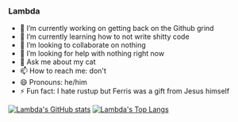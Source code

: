 ### Lambda

- 🔭 I’m currently working on getting back on the Github grind
- 🌱 I’m currently learning how to not write shitty code 
- 👯 I’m looking to collaborate on nothing
- 🤔 I’m looking for help with nothing right now
- 💬 Ask me about my cat
- 📫 How to reach me: don't
- 😄 Pronouns: he/him
- ⚡ Fun fact: I hate rustup but Ferris was a gift from Jesus himself

[![Lambda's GitHub stats](https://github-readme-stats.vercel.app/api?username=lambda-san7)](https://github.com/anuraghazra/github-readme-stats)
[![Lambda's Top Langs](https://github-readme-stats.vercel.app/api/top-langs/?username=lambda-san7)](https://github.com/anuraghazra/github-readme-stats)

<!--
**lambda-san7/lambda-san7** is a ✨ _special_ ✨ repository because its `README.md` (this file) appears on your GitHub profile.

Here are some ideas to get you started:

- 🔭 I’m currently working on ...
- 🌱 I’m currently learning ...
- 👯 I’m looking to collaborate on ...
- 🤔 I’m looking for help with ...
- 💬 Ask me about ...
- 📫 How to reach me: ...
- 😄 Pronouns: ...
- ⚡ Fun fact: ...
-->
